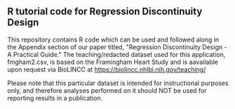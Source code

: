 ## R tutorial code for Regression Discontinuity Design

This repository contains R code which can be used and followed along in the Appendix section of our paper titled, "Regression Discontinuity Design - A Practical Guide." The teaching/redacted dataset used for this application, fmgham2.csv, is based on the Framingham Heart Study and is aavailable upon request via BioLINCC at https://biolincc.nhlbi.nih.gov/teaching/

Please note that this particular dataset is intended for instructional purposes only, and therefore analyses performed on it should NOT be used for reporting results in a publication.
